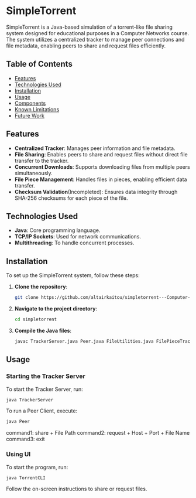 # SimpleTorrent

SimpleTorrent is a Java-based simulation of a torrent-like file sharing system designed for educational purposes in a Computer Networks course. The system utilizes a centralized tracker to manage peer connections and file metadata, enabling peers to share and request files efficiently.

## Table of Contents
- [Features](#features)
- [Technologies Used](#technologies-used)
- [Installation](#installation)
- [Usage](#usage)
- [Components](#components)
- [Known Limitations](#known-limitations)
- [Future Work](#future-work)

## Features
- **Centralized Tracker**: Manages peer information and file metadata.
- **File Sharing**: Enables peers to share and request files without direct file transfer to the tracker.
- **Concurrent Downloads**: Supports downloading files from multiple peers simultaneously.
- **File Piece Management**: Handles files in pieces, enabling efficient data transfer.
- **Checksum Validation**(Incompleted): Ensures data integrity through SHA-256 checksums for each piece of the file.

## Technologies Used
- **Java**: Core programming language.
- **TCP/IP Sockets**: Used for network communications.
- **Multithreading**: To handle concurrent processes.

## Installation
To set up the SimpleTorrent system, follow these steps:
1. **Clone the repository**:
    ```bash
    git clone https://github.com/altairkaitou/simpletorrent---Computer-Network.git
    ```
2. **Navigate to the project directory**:
    ```bash
    cd simpletorrent
    ```
3. **Compile the Java files**:
    ```bash
    javac TrackerServer.java Peer.java FileUtilities.java FilePieceTracker.java TorrentCLI.java
    ```

## Usage

### Starting the Tracker Server
To start the Tracker Server, run:
```bash
java TrackerServer
```
To run a Peer Client, execute:
```bash
java Peer
```
command1: share + File Path 
command2: request + Host + Port + File Name
command3: exit

### Using UI
To start the program, run:
```bash
java TorrentCLI
```
Follow the on-screen instructions to share or request files.
